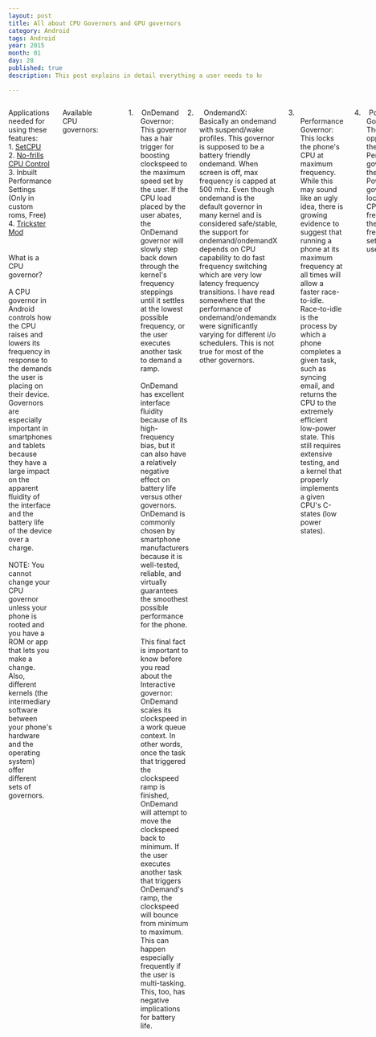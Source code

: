```yaml
---
layout: post
title: All about CPU Governors and GPU governors
category: Android
tags: Android 
year: 2015
month: 01
day: 28
published: true
description: This post explains in detail everything a user needs to know about CPU and GPU governors and their various types.

---
```


<div class="row">	
	<div class="span9 columns">
		<p class="MsoNormal">
Applications needed for using these features: <br>
1. <a href="https://play.google.com/store/apps/details?id=com.mhuang.overclocking&hl=en" target="_blank">SetCPU</a><br>
2. <a href="https://play.google.com/store/apps/details?id=it.sineo.android.noFrillsCPU&hl=en" target="_blank">No-frills CPU Control</a><br>
3. Inbuilt Performance Settings (Only in custom roms, Free)<br>
4. <a href="https://play.google.com/store/apps/details?id=com.bigeyes0x0.trickstermod&hl=en" target="_blank">Trickster Mod</a> <br>

<br>
<br>
What is a CPU governor?<br>
<br>
A CPU governor in Android controls how the CPU raises and lowers its frequency in response to the demands the user is placing on their device. Governors are especially important in smartphones and tablets because they have a large impact on the apparent fluidity of the interface and the battery life of the device over a charge. <br>
<br>
NOTE: You cannot change your CPU governor unless your phone is rooted and you have a ROM or app that lets you make a change. Also, different kernels (the intermediary software between your phone's hardware and the operating system) offer different sets of governors. <br>
<br>

Available CPU governors:<br style="">
<!--[if !supportLineBreakNewLine]--><br style="">
<!--[endif]--><o:p></o:p></p>
<p class="MsoListParagraphCxSpFirst"
 style="text-indent: -0.25in;"><!--[if !supportLists]--><span
 style=""><span style="">1.<span
 style="font-family: &quot;Times New Roman&quot;; font-style: normal; font-variant: normal; font-weight: normal; font-size: 7pt; line-height: normal; font-size-adjust: none; font-stretch: normal;">&nbsp;&nbsp;&nbsp;&nbsp;&nbsp;&nbsp;
</span></span></span><!--[endif]-->OnDemand
Governor:<br>
This governor has a hair trigger for boosting clockspeed to the maximum
speed
set by the user. If the CPU load placed by the user abates, the
OnDemand
governor will slowly step back down through the kernel's frequency
steppings
until it settles at the lowest possible frequency, or the user executes
another
task to demand a ramp.<br>
<br>
OnDemand has excellent interface fluidity because of its high-frequency
bias,
but it can also have a relatively negative effect on battery life
versus other
governors. OnDemand is commonly chosen by smartphone manufacturers
because it
is well-tested, reliable, and virtually guarantees the smoothest
possible
performance for the phone.<br>
<br>
This final fact is important to know before you read about the
Interactive
governor: OnDemand scales its clockspeed in a work queue context. In
other
words, once the task that triggered the clockspeed ramp is finished,
OnDemand
will attempt to move the clockspeed back to minimum. If the user
executes
another task that triggers OnDemand's ramp, the clockspeed will bounce
from
minimum to maximum. This can happen especially frequently if the user
is
multi-tasking. This, too, has negative implications for battery life.<br
 style="">
<!--[if !supportLineBreakNewLine]--><br style="">
<!--[endif]--><o:p></o:p></p>
<p class="MsoListParagraphCxSpMiddle"
 style="text-indent: -0.25in;"><!--[if !supportLists]--><span
 style=""><span style="">2.<span
 style="font-family: &quot;Times New Roman&quot;; font-style: normal; font-variant: normal; font-weight: normal; font-size: 7pt; line-height: normal; font-size-adjust: none; font-stretch: normal;">&nbsp;&nbsp;&nbsp;&nbsp;&nbsp;&nbsp;
</span></span></span><!--[endif]--><span
 style="">&nbsp;</span>OndemandX:<br>
Basically an ondemand with suspend/wake profiles. This governor is
supposed to
be a battery friendly ondemand. When screen is off, max frequency is
capped at
500 mhz. Even though ondemand is the default governor in many kernel
and is
considered safe/stable, the support for ondemand/ondemandX depends on
CPU
capability to do fast frequency switching which are very low latency
frequency
transitions. I have read somewhere that the performance of
ondemand/ondemandx
were significantly varying for different i/o schedulers. This is not
true for
most of the other governors.<o:p></o:p></p>
<p class="MsoListParagraphCxSpMiddle"><o:p>&nbsp;</o:p></p>
<p class="MsoListParagraphCxSpMiddle"
 style="text-indent: -0.25in;"><!--[if !supportLists]--><span
 style=""><span style="">3.<span
 style="font-family: &quot;Times New Roman&quot;; font-style: normal; font-variant: normal; font-weight: normal; font-size: 7pt; line-height: normal; font-size-adjust: none; font-stretch: normal;">&nbsp;&nbsp;&nbsp;&nbsp;&nbsp;&nbsp;
</span></span></span><!--[endif]-->Performance
Governor:<br>
This locks the phone's CPU at maximum frequency. While this may sound
like an
ugly idea, there is growing evidence to suggest that running a phone at
its
maximum frequency at all times will allow a faster race-to-idle.
Race-to-idle
is the process by which a phone completes a given task, such as syncing
email,
and returns the CPU to the extremely efficient low-power state. This
still
requires extensive testing, and a kernel that properly implements a
given CPU's
C-states (low power states).<o:p></o:p></p>
<p class="MsoListParagraphCxSpMiddle"><o:p>&nbsp;</o:p></p>
<p class="MsoListParagraphCxSpMiddle"
 style="text-indent: -0.25in;"><!--[if !supportLists]--><span
 style=""><span style="">4.<span
 style="font-family: &quot;Times New Roman&quot;; font-style: normal; font-variant: normal; font-weight: normal; font-size: 7pt; line-height: normal; font-size-adjust: none; font-stretch: normal;">&nbsp;&nbsp;&nbsp;&nbsp;&nbsp;&nbsp;
</span></span></span><!--[endif]-->Powersave
Governor:<br>
The opposite of the Performance governor, the Powersave governor locks
the CPU
frequency at the lowest frequency set by the user.<br style="">
<!--[if !supportLineBreakNewLine]--><br style="">
<!--[endif]--><o:p></o:p></p>
<p class="MsoListParagraphCxSpMiddle"><o:p>&nbsp;</o:p></p>
<p class="MsoListParagraphCxSpMiddle"
 style="text-indent: -0.25in;"><!--[if !supportLists]--><span
 style=""><span style="">5.<span
 style="font-family: &quot;Times New Roman&quot;; font-style: normal; font-variant: normal; font-weight: normal; font-size: 7pt; line-height: normal; font-size-adjust: none; font-stretch: normal;">&nbsp;&nbsp;&nbsp;&nbsp;&nbsp;&nbsp;
</span></span></span><!--[endif]-->Conservative
Governor:<br>
This biases the phone to prefer the lowest possible clockspeed as often
as
possible. In other words, a larger and more persistent load must be
placed on
the CPU before the conservative governor will be prompted to raise the
CPU
clockspeed. Depending on how the developer has implemented this
governor, and
the minimum clockspeed chosen by the user, the conservative governor
can
introduce choppy performance. On the other hand, it can be good for
battery
life.<br>
<br>
The Conservative Governor is also frequently described as a "slow
OnDemand," if that helps to give you a more complete picture of its
functionality.<br>
<br style="">
<!--[if !supportLineBreakNewLine]--><br style="">
<!--[endif]--><o:p></o:p></p>
<p class="MsoListParagraphCxSpMiddle"
 style="text-indent: -0.25in;"><!--[if !supportLists]--><span
 style=""><span style="">6.<span
 style="font-family: &quot;Times New Roman&quot;; font-style: normal; font-variant: normal; font-weight: normal; font-size: 7pt; line-height: normal; font-size-adjust: none; font-stretch: normal;">&nbsp;&nbsp;&nbsp;&nbsp;&nbsp;&nbsp;
</span></span></span><!--[endif]-->Userspace
Governor:<br>
This governor, exceptionally rare for the world of mobile devices,
allows any
program executed by the user to set the CPU's operating frequency. This
governor is more common amongst servers or desktop PCs where an
application
(like a power profile app) needs privileges to set the CPU clockspeed.<br>
<br style="">
<!--[if !supportLineBreakNewLine]--><br style="">
<!--[endif]--><o:p></o:p></p>
<p class="MsoListParagraphCxSpMiddle"
 style="text-indent: -0.25in;"><!--[if !supportLists]--><span
 style=""><span style="">7.<span
 style="font-family: &quot;Times New Roman&quot;; font-style: normal; font-variant: normal; font-weight: normal; font-size: 7pt; line-height: normal; font-size-adjust: none; font-stretch: normal;">&nbsp;&nbsp;&nbsp;&nbsp;&nbsp;&nbsp;
</span></span></span><!--[endif]-->Min
Max<br>
well this governor makes use of only min &amp; maximum frequency
based on
workload... no intermediate frequencies are used.<br>
<br style="">
<!--[if !supportLineBreakNewLine]--><br style="">
<!--[endif]--><o:p></o:p></p>
<p class="MsoListParagraphCxSpMiddle"
 style="text-indent: -0.25in;"><!--[if !supportLists]--><span
 style=""><span style="">8.<span
 style="font-family: &quot;Times New Roman&quot;; font-style: normal; font-variant: normal; font-weight: normal; font-size: 7pt; line-height: normal; font-size-adjust: none; font-stretch: normal;">&nbsp;&nbsp;&nbsp;&nbsp;&nbsp;&nbsp;
</span></span></span><!--[endif]-->Interactive
Governor:<br>
Much like the OnDemand governor, the Interactive governor dynamically
scales
CPU clockspeed in response to the workload placed on the CPU by the
user. This
is where the similarities end. Interactive is significantly more
responsive
than OnDemand, because it's faster at scaling to maximum frequency.<br>
<br>
Unlike OnDemand, which you'll recall scales clockspeed in the context
of a work
queue, Interactive scales the clockspeed over the course of a timer set
arbitrarily by the kernel developer. In other words, if an application
demands
a ramp to maximum clockspeed (by placing 100% load on the CPU), a user
can
execute another task before the governor starts reducing CPU frequency.
This
can eliminate the frequency bouncing discussed in the OnDemand section.
Because
of this timer, Interactive is also better prepared to utilize
intermediate
clockspeeds that fall between the minimum and maximum CPU frequencies.
This is another
pro-battery life benefit of Interactive.<br>
<br>
However, because Interactive is permitted to spend more time at maximum
frequency than OnDemand (for device performance reasons), the
battery-saving
benefits discussed above are effectively negated. Long story short,
Interactive
offers better performance than OnDemand (some say the best performance
of any
governor) and negligibly different battery life.<br>
<br>
Interactive also makes the assumption that a user turning the screen on
will
shortly be followed by the user interacting with some application on
their
device. Because of this, screen on triggers a ramp to maximum
clockspeed,
followed by the timer behavior described above.<br>
<br>
<br style="">
<!--[if !supportLineBreakNewLine]--><br style="">
<!--[endif]--><o:p></o:p></p>
<p class="MsoListParagraphCxSpMiddle"
 style="text-indent: -0.25in;"><!--[if !supportLists]--><span
 style=""><span style="">9.<span
 style="font-family: &quot;Times New Roman&quot;; font-style: normal; font-variant: normal; font-weight: normal; font-size: 7pt; line-height: normal; font-size-adjust: none; font-stretch: normal;">&nbsp;&nbsp;&nbsp;&nbsp;&nbsp;&nbsp;
</span></span></span><!--[endif]-->InteractiveX
Governor:<br>
Created by kernel developer "Imoseyon," the InteractiveX governor is
based heavily on the Interactive governor, enhanced with tuned timer
parameters
to better balance battery vs. performance. The InteractiveX governor's
defining
feature, however, is that it locks the CPU frequency to the user's
lowest
defined speed when the screen is off.<br>
<br style="">
<!--[if !supportLineBreakNewLine]--><br style="">
<!--[endif]--><o:p></o:p></p>
<p class="MsoListParagraphCxSpMiddle"
 style="text-indent: -0.25in;"><!--[if !supportLists]--><span
 style=""><span style="">10.<span
 style="font-family: &quot;Times New Roman&quot;; font-style: normal; font-variant: normal; font-weight: normal; font-size: 7pt; line-height: normal; font-size-adjust: none; font-stretch: normal;">&nbsp;&nbsp;
</span></span></span><!--[endif]-->Smartass<br>
Is based on the concept of the interactive governor.<br>
I have always agreed that in theory the way interactive works – by
taking over
the idle loop – is very attractive. I have never managed to tweak it so
it
would behave decently in real life. Smartass is a complete rewrite of
the code
plus more. I think its a success. Performance is on par with the “old”
minmax
and I think smartass is a bit more responsive. Battery life is hard to
quantify
precisely but it does spend much more time at the lower frequencies.<br>
Smartass will also cap the max frequency when sleeping to. Lets take
for
example the 528/176 kernel, it will sleep at 352/176. No need for sleep
profiles any more!"<br>
<br style="">
<!--[if !supportLineBreakNewLine]--><br style="">
<!--[endif]--><o:p></o:p></p>
<p class="MsoListParagraphCxSpMiddle"
 style="text-indent: -0.25in;"><!--[if !supportLists]--><span
 style=""><span style="">11.<span
 style="font-family: &quot;Times New Roman&quot;; font-style: normal; font-variant: normal; font-weight: normal; font-size: 7pt; line-height: normal; font-size-adjust: none; font-stretch: normal;">&nbsp;&nbsp;
</span></span></span><!--[endif]-->SmartassV2:<br>
Version 2 of the original smartass governor from Erasmux. The governor
aim for
an "ideal frequency", and ramp up more aggressively towards this freq
and less aggressive after. It uses different ideal frequencies for
screen on
and screen off, namely awake_ideal_freq and sleep_ideal_freq. This
governor
scales down CPU very fast (to hit sleep_ideal_freq soon) while screen
is off
and scales up rapidly to awake_ideal_freq (500 mhz for GS2 by default)
when
screen is on. There's no upper limit for frequency while screen is off
(unlike
Smartass). So the entire frequency range is available for the governor
to use
during screen-on and screen-off state. The motto of this governor is a
balance
between performance and battery.<br>
<br style="">
<!--[if !supportLineBreakNewLine]--><br style="">
<!--[endif]--><o:p></o:p></p>
<p class="MsoListParagraphCxSpMiddle"
 style="text-indent: -0.25in;"><!--[if !supportLists]--><span
 style=""><span style="">12.<span
 style="font-family: &quot;Times New Roman&quot;; font-style: normal; font-variant: normal; font-weight: normal; font-size: 7pt; line-height: normal; font-size-adjust: none; font-stretch: normal;">&nbsp;&nbsp;
</span></span></span><!--[endif]-->Scary<br>
A new governor wrote based on conservative with some smartass features,
it
scales accordingly to conservatives laws. So it will start from the
bottom,
take a load sample, if it's above the upthreshold, ramp up only one
speed at a
time, and ramp down one at a time. It will automatically cap the off
screen
speeds to 245Mhz, and if your min freq is higher than 245mhz, it will
reset the
min to 120mhz while screen is off and restore it upon screen awakening,
and
still scale accordingly to conservatives laws. So it spends most of its
time at
lower frequencies. The goal of this is to get the best battery life
with decent
performance. It will give the same performance as conservative right
now, it
will get tweaked over time.<br>
<br style="">
<!--[if !supportLineBreakNewLine]--><br style="">
<!--[endif]--><o:p></o:p></p>
<p class="MsoListParagraphCxSpMiddle"
 style="text-indent: -0.25in;"><!--[if !supportLists]--><span
 style=""><span style="">13.<span
 style="font-family: &quot;Times New Roman&quot;; font-style: normal; font-variant: normal; font-weight: normal; font-size: 7pt; line-height: normal; font-size-adjust: none; font-stretch: normal;">&nbsp;&nbsp;
</span></span></span><!--[endif]-->Lagfree:<br>
Lagfree is similar to ondemand. Main difference is it's optimization to
become
more battery friendly. Frequency is gracefully decreased and increased,
unlike
ondemand which jumps to 100% too often. Lagfree does not skip any
frequency
step while scaling up or down. Remember that if there's a requirement
for
sudden burst of power, lagfree can not satisfy that since it has to
raise cpu
through each higher frequency step from current. Some users report that
video
playback using lagfree stutters a little.<br>
<br style="">
<!--[if !supportLineBreakNewLine]--><br style="">
<!--[endif]--><o:p></o:p></p>
<p class="MsoListParagraphCxSpMiddle"
 style="text-indent: -0.25in;"><!--[if !supportLists]--><span
 style=""><span style="">14.<span
 style="font-family: &quot;Times New Roman&quot;; font-style: normal; font-variant: normal; font-weight: normal; font-size: 7pt; line-height: normal; font-size-adjust: none; font-stretch: normal;">&nbsp;&nbsp;
</span></span></span><!--[endif]-->Smoothass:<br>
The same as the Smartass “governor” But MUCH more aggressive &amp;
across the
board this one has a better battery life that is about a third better
than
stock KERNEL<br>
<br style="">
<!--[if !supportLineBreakNewLine]--><br style="">
<!--[endif]--><o:p></o:p></p>
<p class="MsoListParagraphCxSpMiddle"
 style="text-indent: -0.25in;"><!--[if !supportLists]--><span
 style=""><span style="">15.<span
 style="font-family: &quot;Times New Roman&quot;; font-style: normal; font-variant: normal; font-weight: normal; font-size: 7pt; line-height: normal; font-size-adjust: none; font-stretch: normal;">&nbsp;&nbsp;
</span></span></span><!--[endif]-->Brazilianwax:<br>
Similar to smartassV2. More aggressive ramping, so more performance,
less
battery<br>
<br style="">
<!--[if !supportLineBreakNewLine]--><br style="">
<!--[endif]--><o:p></o:p></p>
<p class="MsoListParagraphCxSpMiddle"
 style="text-indent: -0.25in;"><!--[if !supportLists]--><span
 style=""><span style="">16.<span
 style="font-family: &quot;Times New Roman&quot;; font-style: normal; font-variant: normal; font-weight: normal; font-size: 7pt; line-height: normal; font-size-adjust: none; font-stretch: normal;">&nbsp;&nbsp;
</span></span></span><!--[endif]-->SavagedZen:<br>
Another smartassV2 based governor. Achieves good balance between
performance
&amp; battery as compared to brazilianwax.<br>
<br style="">
<!--[if !supportLineBreakNewLine]--><br style="">
<!--[endif]--><o:p></o:p></p>
<p class="MsoListParagraphCxSpMiddle"
 style="text-indent: -0.25in;"><!--[if !supportLists]--><span
 style=""><span style="">17.<span
 style="font-family: &quot;Times New Roman&quot;; font-style: normal; font-variant: normal; font-weight: normal; font-size: 7pt; line-height: normal; font-size-adjust: none; font-stretch: normal;">&nbsp;&nbsp;
</span></span></span><!--[endif]-->Lazy:<br>
This governor from Ezekeel is basically an ondemand with an additional
parameter min_time_state to specify the minimum time CPU stays on a
frequency
before scaling up/down. The Idea here is to eliminate any instabilities
caused
by fast frequency switching by ondemand. Lazy governor polls more often
than
ondemand, but changes frequency only after completing min_time_state on
a step
overriding sampling interval. Lazy also has a screenoff_maxfreq
parameter which
when enabled will cause the governor to always select the maximum
frequency
while the screen is off.<br>
<br style="">
<!--[if !supportLineBreakNewLine]--><br style="">
<!--[endif]--><o:p></o:p></p>
<p class="MsoListParagraphCxSpMiddle"
 style="text-indent: -0.25in;"><!--[if !supportLists]--><span
 style=""><span style="">18.<span
 style="font-family: &quot;Times New Roman&quot;; font-style: normal; font-variant: normal; font-weight: normal; font-size: 7pt; line-height: normal; font-size-adjust: none; font-stretch: normal;">&nbsp;&nbsp;
</span></span></span><!--[endif]-->Lionheart:<br>
Lionheart is a conservative-based governor which is based on samsung's
update3
source.<br>
The tunables (such as the thresholds and sampling rate) were changed so
the
governor behaves more like the performance one, at the cost of battery
as the
scaling is very aggressive.<br>
<br style="">
<!--[if !supportLineBreakNewLine]--><br style="">
<!--[endif]--><o:p></o:p></p>
<p class="MsoListParagraphCxSpMiddle"
 style="text-indent: -0.25in;"><!--[if !supportLists]--><span
 style=""><span style="">19.<span
 style="font-family: &quot;Times New Roman&quot;; font-style: normal; font-variant: normal; font-weight: normal; font-size: 7pt; line-height: normal; font-size-adjust: none; font-stretch: normal;">&nbsp;&nbsp;
</span></span></span><!--[endif]-->LionheartX<br>
LionheartX is based on Lionheart but has a few changes on the tunables
and
features a suspend profile based on Smartass governor.<br>
<br style="">
<!--[if !supportLineBreakNewLine]--><br style="">
<!--[endif]--><o:p></o:p></p>
<p class="MsoListParagraphCxSpMiddle"
 style="text-indent: -0.25in;"><!--[if !supportLists]--><span
 style=""><span style="">20.<span
 style="font-family: &quot;Times New Roman&quot;; font-style: normal; font-variant: normal; font-weight: normal; font-size: 7pt; line-height: normal; font-size-adjust: none; font-stretch: normal;">&nbsp;&nbsp;
</span></span></span><!--[endif]-->Intellidemand:<br>
Intellidemand aka Intelligent Ondemand from Faux is yet another
governor that's
based on ondemand. Unlike what some users believe, this governor is not
the
replacement for OC Daemon (Having different governors for sleep and
awake). The
original intellidemand behaves differently according to GPU usage. When
GPU is
really busy (gaming, maps, benchmarking, etc) intellidemand behaves
like
ondemand. When GPU is 'idling' (or moderately busy), intellidemand
limits max
frequency to a step depending on frequencies available in your
device/kernel
for saving battery. This is called browsing mode. We can see some
'traces' of
interactive governor here. Frequency scale-up decision is made based on
idling
time of CPU. Lower idling time (&lt;20%) causes CPU to scale-up
from current
frequency. Frequency scale-down happens at steps=5% of max frequency.
(This
parameter is tunable only in conservative, among the popular governors)<br>
To sum up, this is an intelligent ondemand that enters browsing mode to
limit
max frequency when GPU is idling, and (exits browsing mode) behaves
like
ondemand when GPU is busy; to deliver performance for gaming and such.
Intellidemand does not jump to highest frequency when screen is off.<br>
<br style="">
<!--[if !supportLineBreakNewLine]--><br style="">
<!--[endif]--><o:p></o:p></p>
<p class="MsoListParagraphCxSpMiddle"
 style="text-indent: -0.25in;"><!--[if !supportLists]--><span
 style=""><span style="">21.<span
 style="font-family: &quot;Times New Roman&quot;; font-style: normal; font-variant: normal; font-weight: normal; font-size: 7pt; line-height: normal; font-size-adjust: none; font-stretch: normal;">&nbsp;&nbsp;
</span></span></span><!--[endif]-->Hotplug
Governor:<br>
The Hotplug governor performs very similarly to the OnDemand governor,
with the
added benefit of being more precise about how it steps down through the
kernel's frequency table as the governor measures the user's CPU load.
However,
the Hotplug governor's defining feature is its ability to turn unused
CPU cores
off during periods of low CPU utilization. This is known as
"hotplugging."<br style="">
<!--[if !supportLineBreakNewLine]--><br style="">
<!--[endif]--><o:p></o:p></p>
<p class="MsoListParagraphCxSpMiddle"
 style="text-indent: -0.25in;"><!--[if !supportLists]--><span
 style=""><span style="">22.<span
 style="font-family: &quot;Times New Roman&quot;; font-style: normal; font-variant: normal; font-weight: normal; font-size: 7pt; line-height: normal; font-size-adjust: none; font-stretch: normal;">&nbsp;&nbsp;
</span></span></span><!--[endif]-->BadAss
Goveronor:<br>
Badass removes all of this "fast peaking" to the max frequency. To
trigger a frequency increase, the system must run a bit with high load,
then
the frequency is bumped. If that is still not enough the governor gives
you
full throttle. (this transition should not take longer than 1-2
seconds,
depending on the load your system is experiencing)<br>
Badass will also take the gpu load into consideration. If the gpu is
moderately
busy it will bypass the above check and clock the cpu with 1188Mhz. If
the gpu
is crushed under load, badass will lift the restrictions to the cpu.<br
 style="">
<!--[if !supportLineBreakNewLine]--><br style="">
<!--[endif]--><o:p></o:p></p>
<p class="MsoListParagraphCxSpMiddle"
 style="text-indent: -0.25in;"><!--[if !supportLists]--><span
 style=""><span style="">23.<span
 style="font-family: &quot;Times New Roman&quot;; font-style: normal; font-variant: normal; font-weight: normal; font-size: 7pt; line-height: normal; font-size-adjust: none; font-stretch: normal;">&nbsp;&nbsp;
</span></span></span><!--[endif]-->Wheatley:<br>
Building on the classic 'ondemand' governor is implemented Wheatley
governor.
The governor has two additional parameters. Wheatley works as planned
and does
not hinder the proper C4 usage for task where the C4 can be used
properly. So
the results show that Wheatley works as intended and ensures that the
C4 state
is used whenever the task allows a proper efficient usage of the C4
state. For
more demanding tasks which cause a large number of wakeups and prevent
the
efficient usage of the C4 state, the governor resorts to the next best
power
saving mechanism and scales down the frequency. So with the new
highly-flexible
Wheatley governor one can have the best of both worlds.<br>
<br>
Obviously, this governor is only available on multi-core devices.<br
 style="">
<!--[if !supportLineBreakNewLine]--><br style="">
<!--[endif]--><o:p></o:p></p>
<p class="MsoListParagraphCxSpMiddle"
 style="text-indent: -0.25in;"><!--[if !supportLists]--><span
 style=""><span style="">24.<span
 style="font-family: &quot;Times New Roman&quot;; font-style: normal; font-variant: normal; font-weight: normal; font-size: 7pt; line-height: normal; font-size-adjust: none; font-stretch: normal;">&nbsp;&nbsp;
</span></span></span><!--[endif]-->Lulzactive:<br>
It's based on Interactive &amp; Smartass governors.<br>
Old Version: When workload is greater than or equal to 60%, the
governor scales
up CPU to next higher step. When workload is less than 60%, governor
scales
down CPU to next lower step. When screen is off, frequency is locked to
global
scaling minimum frequency.<br>
New Version: Three more user configurable parameters: inc_cpu_load,
pump_up_step, pump_down_step. Unlike older version, this one gives more
control
for the user. We can set the threshold at which governor decides to
scale
up/down. We can also set number of frequency steps to be skipped while
polling
up and down.<br>
When workload greater than or equal to inc_cpu_load, governor scales
CPU
pump_up_step steps up. When workload is less than inc_cpu_load,
governor scales
CPU down pump_down_step steps down.<br style="">
<!--[if !supportLineBreakNewLine]--><br style="">
<!--[endif]--><o:p></o:p></p>
<p class="MsoListParagraphCxSpMiddle"
 style="text-indent: -0.25in;"><!--[if !supportLists]--><span
 style=""><span style="">25.<span
 style="font-family: &quot;Times New Roman&quot;; font-style: normal; font-variant: normal; font-weight: normal; font-size: 7pt; line-height: normal; font-size-adjust: none; font-stretch: normal;">&nbsp;&nbsp;
</span></span></span><!--[endif]-->Pegasusq/Pegasusd<br>
<br>
The Pegasus-q / d is a multi-core based on the Ondemand governor and
governor
with integrated hot-plugging. It is quite stable and has the same
battery life
as ondemand. However, it is less stable than HYPER on some devices like
the S2
(before the PegasusQ governor was updated).<br>
Ongoing processes in the queue, we know that multiple processes can run
simultaneously on. These processes are active in an array, which is a
field
called "Run Queue" queue that is ongoing, with their priority values
​​arranged (priority will be used by the task scheduler, which then
decides
which process to run next).<br>
<br>
To ensure that each process has its fair share of resources, each
running for a
certain period and will eventually stop and then again placed in the
queue
until it is your turn again. If a program is terminated, so that others
can run
the program with the highest priority in the current queue is executed.<br
 style="">
<!--[if !supportLineBreakNewLine]--><br style="">
<!--[endif]--><o:p></o:p></p>
<p class="MsoListParagraphCxSpMiddle"
 style="text-indent: -0.25in;"><!--[if !supportLists]--><span
 style=""><span style="">26.<span
 style="font-family: &quot;Times New Roman&quot;; font-style: normal; font-variant: normal; font-weight: normal; font-size: 7pt; line-height: normal; font-size-adjust: none; font-stretch: normal;">&nbsp;&nbsp;
</span></span></span><!--[endif]-->Hotplugx<br>
<br>
It's a modified version of Hotplug and optimized for the suspension in
off-screen<br style="">
<!--[if !supportLineBreakNewLine]--><br style="">
<!--[endif]--><o:p></o:p></p>
<p class="MsoListParagraphCxSpMiddle"
 style="text-indent: -0.25in;"><!--[if !supportLists]--><span
 style=""><span style="">27.<span
 style="font-family: &quot;Times New Roman&quot;; font-style: normal; font-variant: normal; font-weight: normal; font-size: 7pt; line-height: normal; font-size-adjust: none; font-stretch: normal;">&nbsp;&nbsp;
</span></span></span><!--[endif]-->AbyssPlug<br>
<br>
It's a Governor derived from hotplug, it works the same way, but with
the
changes in savings for a better battery.<br style="">
<!--[if !supportLineBreakNewLine]--><br style="">
<!--[endif]--><o:p></o:p></p>
<p class="MsoListParagraphCxSpMiddle"
 style="text-indent: -0.25in;"><!--[if !supportLists]--><span
 style=""><span style="">28.<span
 style="font-family: &quot;Times New Roman&quot;; font-style: normal; font-variant: normal; font-weight: normal; font-size: 7pt; line-height: normal; font-size-adjust: none; font-stretch: normal;">&nbsp;&nbsp;
</span></span></span><!--[endif]-->MSM
DCVS<br>
<br>
A very efficient and wide range of Dynamic Clock and Voltage Scaling
(DCVS)
which addresses usage models from active standby to mid and high level
processing requirements. It makes the phone's CPU smoothly scale from
low
power, from low leakage mode to blazingly fast performance.Only to be
used by
Qualcomm CPUs.<br>
<br>
MSM is the prefix for the SOC (MSM8960) and DCVS is Dynamic Clock and
Voltage
Scaling. Makes sense, MSM-DCVS<br style="">
<!--[if !supportLineBreakNewLine]--><br style="">
<!--[endif]--><o:p></o:p></p>
<p class="MsoListParagraphCxSpMiddle"
 style="text-indent: -0.25in;"><!--[if !supportLists]--><span
 style=""><span style="">29.<span
 style="font-family: &quot;Times New Roman&quot;; font-style: normal; font-variant: normal; font-weight: normal; font-size: 7pt; line-height: normal; font-size-adjust: none; font-stretch: normal;">&nbsp;&nbsp;
</span></span></span><!--[endif]-->IntelliActive<br>
<br>
Based off Google's Interactive governor with the following enhancements:<br>
<br>
1. self-boost capability from input drivers (no need for PowerHAL
assist)<br>
2. two phase scheduling (idle/busy phases to prevent from jumping
directly to
max freq<br>
3. Checks for offline cpus and short circuits some unnecessary checks
to
improve code execution paths. Therefore, it avoids CPU hotplugging. <br
 style="">
<!--[if !supportLineBreakNewLine]--><br style="">
<!--[endif]--><o:p></o:p></p>
<p class="MsoListParagraphCxSpMiddle"
 style="text-indent: -0.25in;"><!--[if !supportLists]--><span
 style=""><span style="">30.<span
 style="font-family: &quot;Times New Roman&quot;; font-style: normal; font-variant: normal; font-weight: normal; font-size: 7pt; line-height: normal; font-size-adjust: none; font-stretch: normal;">&nbsp;&nbsp;
</span></span></span><!--[endif]-->Adaptive<br>
<br>
This driver adds a dynamic cpufreq policy governor designed for
latency-sensitive workloads and also for demanding performance.<br>
This governor attempts to reduce the latency of clock so that the
system is
more responsive to interactive workloads in lowest steady-state but to
reduce
power consumption in middle operation level, level up will be done in
step by
step to prohibit system from going to<br>
max operation level.<br style="">
<!--[if !supportLineBreakNewLine]--><br style="">
<!--[endif]--><o:p></o:p></p>
<p class="MsoListParagraphCxSpMiddle"
 style="text-indent: -0.25in;"><!--[if !supportLists]--><span
 style=""><span style="">31.<span
 style="font-family: &quot;Times New Roman&quot;; font-style: normal; font-variant: normal; font-weight: normal; font-size: 7pt; line-height: normal; font-size-adjust: none; font-stretch: normal;">&nbsp;&nbsp;
</span></span></span><!--[endif]-->Nightmare
<br>
<br>
A PegasusQ modified, less aggressive and more stable. A good compromise
between
performance and battery. In addition to the SoD is a prevention because
it
usually does not hotplug.<br style="">
<!--[if !supportLineBreakNewLine]--><br style="">
<!--[endif]--><o:p></o:p></p>
<p class="MsoListParagraphCxSpMiddle"
 style="text-indent: -0.25in;"><!--[if !supportLists]--><span
 style=""><span style="">32.<span
 style="font-family: &quot;Times New Roman&quot;; font-style: normal; font-variant: normal; font-weight: normal; font-size: 7pt; line-height: normal; font-size-adjust: none; font-stretch: normal;">&nbsp;&nbsp;
</span></span></span><!--[endif]-->ZZmove<br>
<br>
The ZZmove Governor by ZaneZam is optimized for low power consumption
when the
screen off, with particular attention to the limitation of consumption
applications in the background with the screen off, such as listening
to music.
ZZmoove is not a good gaming governor as it aims to save battery. This
governor
is still a WIP as the developer is constantly giving updates! Here are
the available
profiles:<br>
<br>
for Default (set governor defaults)<br>
for Yank Battery -&gt; old untouched setting (a very good
battery/performance
balanced setting DEV-NOTE: highly recommended!)<br>
for Yank Battery Extreme -&gt; old untouched setting (like yank
battery but
focus on battery saving)<br>
for ZaneZam Battery -&gt; old untouched setting (a more 'harsh'
setting
strictly focused on battery saving DEV-NOTE: might give some lags!)<br>
for ZaneZam Battery Plus -&gt; NEW! reworked 'faster' battery
setting
(DEV-NOTE: recommended too!&nbsp; )<br>
for ZaneZam Optimized -&gt; old untouched setting (balanced setting
with no
focus in any direction DEV-NOTE: relict from back in the days, even
though some
people still like it!)<br>
for ZaneZam Moderate -&gt; NEW! setting based on 'zzopt' which has
mainly (but
not strictly only!) 2 cores online<br>
for ZaneZam Performance -&gt; old untouched setting (all you can
get from
zzmoove in terms of performance but still has the fast down
scaling/hotplugging
behaving)<br>
for ZaneZam InZane -&gt; NEW! based on performance with new auto
fast scaling
active. a new experience!<br>
for ZaneZam Gaming -&gt; NEW! based on performance with new scaling
block
enabled to avoid cpu overheating during gameplay<br>
(since version 0.9 beta4: cpu temperature threshold of 65°C enabled if
exynos4
cpu temperature reading support was compiled with the governor)<br
 style="">
<!--[if !supportLineBreakNewLine]--><br style="">
<!--[endif]--><o:p></o:p></p>
<p class="MsoListParagraphCxSpMiddle"
 style="text-indent: -0.25in;"><!--[if !supportLists]--><span
 style=""><span style="">33.<span
 style="font-family: &quot;Times New Roman&quot;; font-style: normal; font-variant: normal; font-weight: normal; font-size: 7pt; line-height: normal; font-size-adjust: none; font-stretch: normal;">&nbsp;&nbsp;
</span></span></span><!--[endif]-->Sleepy<br>
<br>
The Sleepy (formerly known as Solo) is an attempt to strike a balance
between
performance and battery power to create. It is based on Ondemand. It
includes
some tweaks like the Down_sampling variable and other features that set
by the
user through the sysfs of "echo" call. Sleepy is quite similar to
Ondemandx.<br style="">
<!--[if !supportLineBreakNewLine]--><br style="">
<!--[endif]--><o:p></o:p></p>
<p class="MsoListParagraphCxSpMiddle"
 style="text-indent: -0.25in;"><!--[if !supportLists]--><span
 style=""><span style="">34.<span
 style="font-family: &quot;Times New Roman&quot;; font-style: normal; font-variant: normal; font-weight: normal; font-size: 7pt; line-height: normal; font-size-adjust: none; font-stretch: normal;">&nbsp;&nbsp;
</span></span></span><!--[endif]-->Hyper<br>
<br>
The Hyper (formerly known as kenobi) is an aggressive smart and
smooth,based on
the Ondemand and is equipped with several features of Ondemandx suspend
profiles. (Added by sysfs, the settings suspend_freq and suspend
Imoseyon's
code) is the behavior of the HYPER. It also has the fast_start
deep_sleep
variable and detection features. In addition, the maximum frequency is
in
suspend mode 500Mhz.<br style="">
<!--[if !supportLineBreakNewLine]--><br style="">
<!--[endif]--><o:p></o:p></p>
<p class="MsoListParagraphCxSpMiddle"
 style="text-indent: -0.25in;"><!--[if !supportLists]--><span
 style=""><span style="">35.<span
 style="font-family: &quot;Times New Roman&quot;; font-style: normal; font-variant: normal; font-weight: normal; font-size: 7pt; line-height: normal; font-size-adjust: none; font-stretch: normal;">&nbsp;&nbsp;
</span></span></span><!--[endif]-->SmartassH3<br>
<br>
The SmartassH3 governor is designed for battery saving and not pushing
the
phones performance, since doing that drains battery and that's the one
thing
people keep asking for more of. Based on SmartassV2. <br style="">
<!--[if !supportLineBreakNewLine]--><br style="">
<!--[endif]--><o:p></o:p></p>
<p class="MsoListParagraphCxSpMiddle"
 style="text-indent: -0.25in;"><!--[if !supportLists]--><span
 style=""><span style="">36.<span
 style="font-family: &quot;Times New Roman&quot;; font-style: normal; font-variant: normal; font-weight: normal; font-size: 7pt; line-height: normal; font-size-adjust: none; font-stretch: normal;">&nbsp;&nbsp;
</span></span></span><!--[endif]-->SLP <br>
<br>
It is a mix of pegasusq and ondemand. Therefore, it has a balance
between
battery savings and performance. <br style="">
<!--[if !supportLineBreakNewLine]--><br style="">
<!--[endif]--><o:p></o:p></p>
<p class="MsoListParagraphCxSpMiddle"
 style="text-indent: -0.25in;"><!--[if !supportLists]--><span
 style=""><span style="">37.<span
 style="font-family: &quot;Times New Roman&quot;; font-style: normal; font-variant: normal; font-weight: normal; font-size: 7pt; line-height: normal; font-size-adjust: none; font-stretch: normal;">&nbsp;&nbsp;
</span></span></span><!--[endif]-->NeoX <br>
<br>
An optimized version of the pegasusq governor but with some extra
tweaks for
better performance. This means more battery drainage than the original
PegasusQ.<br style="">
<!--[if !supportLineBreakNewLine]--><br style="">
<!--[endif]--><o:p></o:p></p>
<p class="MsoListParagraphCxSpMiddle"
 style="text-indent: -0.25in;"><!--[if !supportLists]--><span
 style=""><span style="">38.<span
 style="font-family: &quot;Times New Roman&quot;; font-style: normal; font-variant: normal; font-weight: normal; font-size: 7pt; line-height: normal; font-size-adjust: none; font-stretch: normal;">&nbsp;&nbsp;
</span></span></span><!--[endif]-->ZZmanx<br>
<br>
ZZmanx is exactly the same as ZZmove, but it has been renamed because
DorimanX
made it into his own version (possibly better performance) . However,
it still
suffers from below average gaming performance. (Refer to ZZmoove
description for
guide on profiles)<br style="">
<!--[if !supportLineBreakNewLine]--><br style="">
<!--[endif]--><o:p></o:p></p>
<p class="MsoListParagraphCxSpMiddle"
 style="text-indent: -0.25in;"><!--[if !supportLists]--><span
 style=""><span style="">39.<span
 style="font-family: &quot;Times New Roman&quot;; font-style: normal; font-variant: normal; font-weight: normal; font-size: 7pt; line-height: normal; font-size-adjust: none; font-stretch: normal;">&nbsp;&nbsp;
</span></span></span><!--[endif]-->OnDemandPlus
<br>
A governor based off of OnDemand and Interactive. It provides a balance
between
performance, and saving battery.<br style="">
<!--[if !supportLineBreakNewLine]--><br style="">
<!--[endif]--><o:p></o:p></p>
<p class="MsoListParagraphCxSpMiddle"
 style="text-indent: -0.25in;"><!--[if !supportLists]--><span
 style=""><span style="">40.<span
 style="font-family: &quot;Times New Roman&quot;; font-style: normal; font-variant: normal; font-weight: normal; font-size: 7pt; line-height: normal; font-size-adjust: none; font-stretch: normal;">&nbsp;&nbsp;
</span></span></span><!--[endif]-->DynInteractive
<br>
A dynamic interactive Governor. This Governor dynamically adapts it's
own CPU
frequencies within your parameters based off the system(s) load.<br
 style="">
<!--[if !supportLineBreakNewLine]--><br style="">
<!--[endif]--><o:p></o:p></p>
<p class="MsoListParagraphCxSpMiddle"
 style="text-indent: -0.25in;"><!--[if !supportLists]--><span
 style=""><span style="">41.<span
 style="font-family: &quot;Times New Roman&quot;; font-style: normal; font-variant: normal; font-weight: normal; font-size: 7pt; line-height: normal; font-size-adjust: none; font-stretch: normal;">&nbsp;&nbsp;
</span></span></span><!--[endif]-->Smartmax<br>
<br>
This is a new governor which is a mix between ondemand and smartassv2.
By
default this is configured for battery saving,so this is NOT a gamer
governor!
This is still WIP!<br style="">
<!--[if !supportLineBreakNewLine]--><br style="">
<!--[endif]--><o:p></o:p></p>
<p class="MsoListParagraphCxSpMiddle"
 style="text-indent: -0.25in;"><!--[if !supportLists]--><span
 style=""><span style="">42.<span
 style="font-family: &quot;Times New Roman&quot;; font-style: normal; font-variant: normal; font-weight: normal; font-size: 7pt; line-height: normal; font-size-adjust: none; font-stretch: normal;">&nbsp;&nbsp;
</span></span></span><!--[endif]-->Ktoonservative\KtoonservativeQ<br>
<br>
A combination of ondemand and conservative. Ktoonservative contains a
hotplugging variable which determines when the second core comes
online. The
governor shuts the core off when it returns to the second lowest
frequency thus
giving us a handle on the second performance factor in our CPUs
behavior. <br style="">
<!--[if !supportLineBreakNewLine]--><br style="">
<!--[endif]--><o:p></o:p></p>
<p class="MsoListParagraphCxSpMiddle"
 style="text-indent: -0.25in;"><!--[if !supportLists]--><span
 style=""><span style="">43.<span
 style="font-family: &quot;Times New Roman&quot;; font-style: normal; font-variant: normal; font-weight: normal; font-size: 7pt; line-height: normal; font-size-adjust: none; font-stretch: normal;">&nbsp;&nbsp;
</span></span></span><!--[endif]-->Performance
may cry (PMC)<br>
A governor based on Smartmax except it's heavily tweaked for better and
maximum
battery life. This is not a gaming governor!<br style="">
<!--[if !supportLineBreakNewLine]--><br style="">
<!--[endif]--><o:p></o:p></p>
<p class="MsoListParagraphCxSpMiddle"
 style="text-indent: -0.25in;"><!--[if !supportLists]--><span
 style=""><span style="">44.<span
 style="font-family: &quot;Times New Roman&quot;; font-style: normal; font-variant: normal; font-weight: normal; font-size: 7pt; line-height: normal; font-size-adjust: none; font-stretch: normal;">&nbsp;&nbsp;
</span></span></span><!--[endif]-->Dance
Dance<br>
Based on conservative with some smartass features, it scales
accordingly to
conservatives laws. So it will start from the bottom, take a load
sample, if
it's above the upthreshold, ramp up only one speed at a time, and ramp
down one
at a time. It will automatically cap the off screen speeds to 245Mhz,
and if
your min freq is higher than 245mhz, it will reset the min to 120mhz
while
screen is off and restore it upon screen awakening, and still scale
accordingly
to conservatives laws. So it spends most of its time at lower
frequencies. The
goal of this is to get the best battery life with decent performance.
It will
give the same performance as conservative right now, it will get
tweaked over
time.&nbsp; <br style="">
<!--[if !supportLineBreakNewLine]--><br style="">
<!--[endif]--><o:p></o:p></p>
<p class="MsoListParagraphCxSpMiddle"
 style="text-indent: -0.25in;"><!--[if !supportLists]--><span
 style=""><span style="">45.<span
 style="font-family: &quot;Times New Roman&quot;; font-style: normal; font-variant: normal; font-weight: normal; font-size: 7pt; line-height: normal; font-size-adjust: none; font-stretch: normal;">&nbsp;&nbsp;
</span></span></span><!--[endif]-->AbyssPlugv2<br>
AbyssPlugv2 is a rewrite of the original CPU governor. It also fixes
the
problem where the governor is set only for the first core, but now
governs all
cores right from whatever utility you use. There have been comments on
the lack
of stability with this governor.&nbsp; <br style="">
<!--[if !supportLineBreakNewLine]--><br style="">
<!--[endif]--><o:p></o:p></p>
<p class="MsoListParagraphCxSpMiddle"
 style="text-indent: -0.25in;"><!--[if !supportLists]--><span
 style=""><span style="">46.<span
 style="font-family: &quot;Times New Roman&quot;; font-style: normal; font-variant: normal; font-weight: normal; font-size: 7pt; line-height: normal; font-size-adjust: none; font-stretch: normal;">&nbsp;&nbsp;
</span></span></span><!--[endif]-->IntelliMM<br>
A rewrite of the old Min Max governor and has 3 cpu states: Idle, UI
and Max.
Pretty much a smarter Min Max governor.<br style="">
<!--[if !supportLineBreakNewLine]--><br style="">
<!--[endif]--><o:p></o:p></p>
<p class="MsoListParagraphCxSpMiddle"
 style="text-indent: -0.25in;"><!--[if !supportLists]--><span
 style=""><span style="">47.<span
 style="font-family: &quot;Times New Roman&quot;; font-style: normal; font-variant: normal; font-weight: normal; font-size: 7pt; line-height: normal; font-size-adjust: none; font-stretch: normal;">&nbsp;&nbsp;
</span></span></span><!--[endif]-->Interactive
Pro<br>
A newer (modified) version of interactive which is optimized for
devices such
as the One Plus One. It is a more efficient than the original
Interactive
because it continuously re-evaluates the load of each CPU therefore
allowing
the CPU to scale efficiently.<br style="">
<!--[if !supportLineBreakNewLine]--><br style="">
<!--[endif]--><o:p></o:p></p>
<p class="MsoListParagraphCxSpMiddle"
 style="text-indent: -0.25in;"><!--[if !supportLists]--><span
 style=""><span style="">48.<span
 style="font-family: &quot;Times New Roman&quot;; font-style: normal; font-variant: normal; font-weight: normal; font-size: 7pt; line-height: normal; font-size-adjust: none; font-stretch: normal;">&nbsp;&nbsp;
</span></span></span><!--[endif]-->Slim<br>
A new governor from the cm branch and the slimrom project. A
performance
optimized governor. Found on newer devices only such as the One Plus
One. This
CPU governor will fall back to be the performance governor if very high
load is
detected<br style="">
<!--[if !supportLineBreakNewLine]--><br style="">
<!--[endif]--><o:p></o:p></p>
<p class="MsoListParagraphCxSpMiddle"
 style="text-indent: -0.25in;"><!--[if !supportLists]--><span
 style=""><span style="">49.<span
 style="font-family: &quot;Times New Roman&quot;; font-style: normal; font-variant: normal; font-weight: normal; font-size: 7pt; line-height: normal; font-size-adjust: none; font-stretch: normal;">&nbsp;&nbsp;
</span></span></span><!--[endif]-->Ondemand
EPS<br>
Once again, a modified version of Ondemand and is optimized for newer
devices.
It is based on the Semaphore Kernel's Ondemand which is more optimized
for
battery life and better performance than the traditional ondemand
governor.&nbsp; <br style="">
<!--[if !supportLineBreakNewLine]--><br style="">
<!--[endif]--><o:p></o:p></p>
<p class="MsoListParagraphCxSpMiddle"
 style="text-indent: -0.25in;"><!--[if !supportLists]--><span
 style=""><span style="">50.<span
 style="font-family: &quot;Times New Roman&quot;; font-style: normal; font-variant: normal; font-weight: normal; font-size: 7pt; line-height: normal; font-size-adjust: none; font-stretch: normal;">&nbsp;&nbsp;
</span></span></span><!--[endif]-->Smartmax
EPS<br>
A newer smartmax governor that has been slightly optimized for newer
devices. <br style="">
<!--[if !supportLineBreakNewLine]--><br style="">
<!--[endif]--><o:p></o:p></p>
<p class="MsoListParagraphCxSpMiddle"
 style="text-indent: -0.25in;"><!--[if !supportLists]--><span
 style=""><span style="">51.<span
 style="font-family: &quot;Times New Roman&quot;; font-style: normal; font-variant: normal; font-weight: normal; font-size: 7pt; line-height: normal; font-size-adjust: none; font-stretch: normal;">&nbsp;&nbsp;
</span></span></span><!--[endif]-->Uberdemand<br>
Uberdemand is Ondemand with 2-phase feature meaning it has a soft cap
at 1728
MHz so your cpu won't always go directly to max, made by Chet Kener.<br
 style="">
<!--[if !supportLineBreakNewLine]--><br style="">
<!--[endif]--><o:p></o:p></p>
<p class="MsoListParagraphCxSpLast"
 style="text-indent: -0.25in;"><!--[if !supportLists]--><span
 style=""><span style="">52.<span
 style="font-family: &quot;Times New Roman&quot;; font-style: normal; font-variant: normal; font-weight: normal; font-size: 7pt; line-height: normal; font-size-adjust: none; font-stretch: normal;">&nbsp;&nbsp;
</span></span></span><!--[endif]-->Yankactive<br>
A slightly modified interactive based governor by Yank555.lu. Possibly
better
performance or battery life.<br>
<br>
Hotplugging drivers:<br>
- mpdecision (Qualcomm's default hotplugging driver)<br>
- intelliplug (Great for performance, more customization options)<br>
- Alucard HotPlug (A great hotplugging driver by Alucard)<br>
Custom kernels may have their own hotplugging drivers but they are
usually based
on these ones. <br>
<br>
I recommend staying with the default hotplugging driver or keeping the
setting
on AUTO. If you want to experiment, be sure to expect better/worse
battery
life!<br>
<br>
<br>
GPU governors<br>
<br>
Simple: It's a new governor for the gpu frequency scaling. It will
allow a more
fine grained control over how the gpu scales up and down then the
previous
ones. This means either more performance or more battery savings <br>
<br>
Ondemand: Much like the CPU governor, Ondemand will ramp up the
frequency when
a load is detected. A good balance between performance and battery
savings. <br>
<br>
MSM-Adreno: The default GPU governor used by qualcomm for their adreno
GPUs. It
is more performance orientated than ondemand therefore it gives better
performance in games but less battery life. <br>
<br>
Performance: As the name suggests, this keeps your GPU running at the
max
frequency. This is a governor if you want the best possible experience
in games
but you don't care about your battery life. <br>
<br>
Powersave: Like the CPU governor, this keeps your GPU running at the
lowest
possible frequency. Best battery life, extreme lag in games. <br>
<br>
<br>
<br>
Categorization:<br>
<br>
There are four different categories CPU governors can exist as.<br>
<br>
1) Ondemand Based:<br>
Works on "ramp-up on high load" principle. CPU busy-time is taken
into consideration for scaling decisions. Members: Ondemand, OndemandX,
Intellidemand, Lazy, Lagfree, PegasusQ, HYPER, Wheatley, Hotplug,
HotplugX,
AbyssPlug, AbyssPlugv2, Nightmare, Sleepy.<br>
2) Conservative Based:<br>
Works by biasing the phone to prefer the lowest possible clockspeed as
often as
possible. Members: Conservative, Lionheart, LionheartX<br>
<br>
3) Interactive Based:<br>
Works on "make scaling decision when CPU comes out of idle-loop"
principle. Members: Interactive, InteractiveX, Intelliactive,
Lulzactive, Luzactiveq,
Smartass, SmartassV2, SmartassH3, Brazilianwax, SavagedZen,
Dyninteractive.<br>
<br>
4) Unique Category:<br>
These do not fall into any other category above and/or possess unique
attributes. Members: Userspace, Powersave, Performance, Min Max,
ZZmove, MSM DCVS<br>
<br>
5) Hybrid Category:<br>
These have a mix of two (or more) CPU governor behaviors. Members:
Smartmax,
Dancedance, Performance May Cry(PMC), Ktoonservative, KtoonservativeQ<br>
<br>
<br>
Here are some CPU Governors I recommend...<br>
<br>
<br>
Rating system:<br>
Best - This CPU governor is simply the best (for the category), highly
recommended.<br>
Great - This CPU governor is very good, will suit most people.<br>
Good - This CPU governor is good, but might not suit everyone.<br>
Requires tuning - This CPU governor requires tuning, not for beginners.<br>
<br>
If your kernel (not the rom) doesn't have the CPU governors that has
been
marked as 'best', use the ones that have been marked as 'great'. <br>
<br>
<br>
Also, if there is more than one governor marked as 'best', choose the
one that
is available for you. If all are available, choose any. <br>
<br>
<br>
For performance:<br>
<br>
<br>
Single-core:<br>
- Performance - Best<br>
- Min Max - Great<br>
<br>
Multi-core:<br>
- Performance - Best<br>
- Min Max - Great<br>
<br>
<br>
For battery life:<br>
<br>
Single-core:<br>
- Conservative - Best<br>
- Powersave - Good<br>
<br>
Multi-core:<br>
- Conservative - Best<br>
- SLP/Sleepy - Great<br>
- Perfomance may cry (PMC) - Best<br>
- Powersave - Good<br>
- Ktoonservative(Q) - Great<br>
- Smartmax - Best<br>
<br>
<br>
<br>
For balanced battery saving and performance:<br>
<br>
<br>
Single-core:<br>
- Interactive/Intelliactive - Best<br>
- Ondemand/OndemandX - Stock, Best<br>
- SmartassV2 - Great<br>
<br>
Multi-core:<br>
- MSM DCSV - Great, not common<br>
- LulzactiveQ - Requires tuning<br>
- Intelliactive- Great<br>
- Interactive(X) - Great<br>
- Ondemand/OndemandX - Stock, Best<br>
- Pegasus(q/d) - Best<br>
- SmartassV2 - Great <br>
- Wheatley - Good<br>
- Hotplug/HotplugX - Good <br>
- HYPER - Best <br>
- ZZMove - Requires tuning<br>
- Dancedance - Great<br>
<br>
<br>
For gaming:<br>
<br>
Single-core:&nbsp; <br>
- Interactive(X) - Best<br>
- Performance - Great<br>
- Ondemand/OndemandX - Great<br>
- SmartassV2 - Best<br>
<br>
Multi-core:<br>
- Lionheart/LionheartX - Best<br>
- Dancedance - Good<br>
- Intelliactive - Great<br>
- SmartassV2 - Great<br>
- Pegasus(Q/D) - Best<br>
- Ondemand/OndemandX - Great<br>
- Hyper - Best<br>
- Performance - Great<br>
- LulzactiveQ - Best<br>
- Intellidemand - Good<br>
<br>
Other CPU Governors not mentioned in the recommended section are either
not
used by people anymore or they are not suited for most people or have
been
removed from kernels.<o:p></o:p></p>

	</div>
</div> 
		
		
		
		
		

